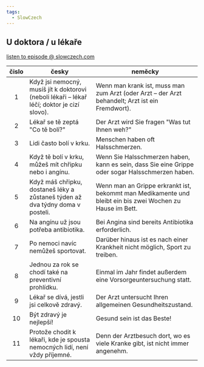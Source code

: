 ```yaml
---
tags:
  - SlowCzech
---
```


## U doktora / u lékaře
[listen to episode @ slowczech.com](https://slowczech.com/u-doktorau-lekare/)

| čislo | česky | neměcky |
|:---:| --- | --- |
| 1| Když jsi nemocný, musíš jít k doktorovi (neboli lékaři – lékař léčí; doktor je cizí slovo). | Wenn man krank ist, muss man zum Arzt (oder Arzt – der Arzt behandelt; Arzt ist ein Fremdwort). | 
| 2| Lékař se tě zeptá "Co tě bolí?" | Der Arzt wird Sie fragen "Was tut Ihnen weh?"| 
| 3| Lidi často bolí v krku.  | Menschen haben oft Halsschmerzen. | 
| 4| Když tě bolí v krku, můžeš mít chřipku nebo i angínu.  | Wenn Sie Halsschmerzen haben, kann es sein, dass Sie eine Grippe oder sogar Halsschmerzen haben. | 
| 5| Když máš chřipku, dostaneš léky a zůstaneš týden až dva týdny doma v posteli.  | Wenn man an Grippe erkrankt ist, bekommt man Medikamente und bleibt ein bis zwei Wochen zu Hause im Bett. | 
| 6| Na angínu už jsou potřeba antibiotika.  | Bei Angina sind bereits Antibiotika erforderlich. | 
| 7| Po nemoci navíc nemůžeš sportovat.  | Darüber hinaus ist es nach einer Krankheit nicht möglich, Sport zu treiben. | 
| 8| Jednou za rok se chodí také na preventivní prohlídku.  | Einmal im Jahr findet außerdem eine Vorsorgeuntersuchung statt. | 
| 9| Lékař se dívá, jestli jsi celkově zdravý.  | Der Arzt untersucht Ihren allgemeinen Gesundheitszustand. | 
|10| Být zdravý je nejlepší!  | Gesund sein ist das Beste! | 
|11| Protože chodit k lékaři, kde je spousta nemocných lidí, není vždy příjemné. | Denn der Arztbesuch dort, wo es viele Kranke gibt, ist nicht immer angenehm.| 

